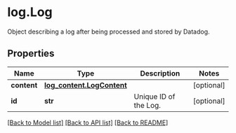 # log.Log

Object describing a log after being processed and stored by Datadog.
## Properties
Name | Type | Description | Notes
------------ | ------------- | ------------- | -------------
**content** | [**log_content.LogContent**](LogContent.md) |  | [optional] 
**id** | **str** | Unique ID of the Log. | [optional] 

[[Back to Model list]](../README.md#documentation-for-models) [[Back to API list]](../README.md#documentation-for-api-endpoints) [[Back to README]](../README.md)


